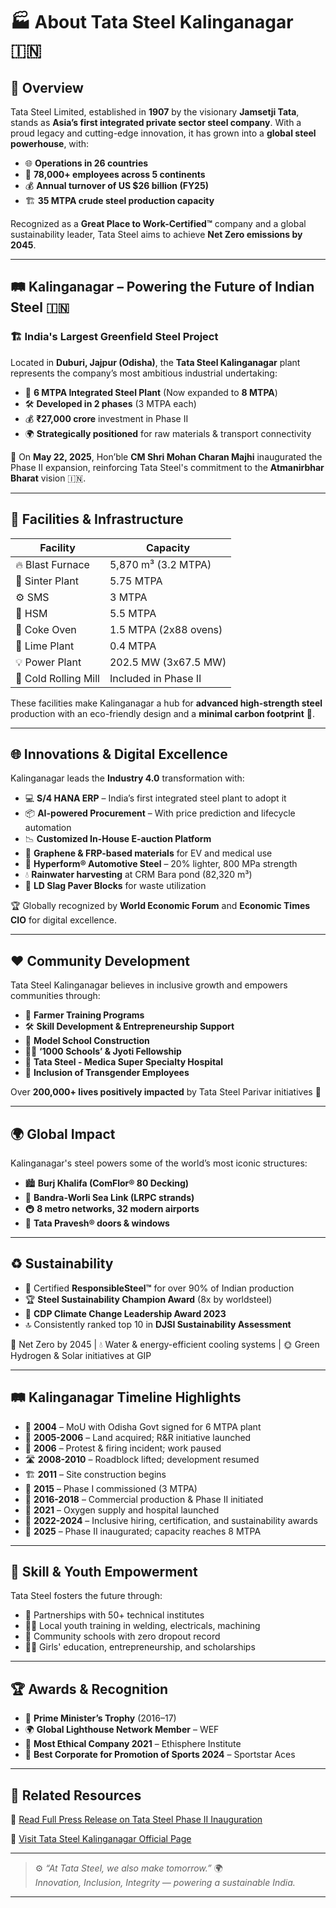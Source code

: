 # 🏭 About Tata Steel Kalinganagar 🇮🇳

## 🌟 Overview

Tata Steel Limited, established in **1907** by the visionary **Jamsetji Tata**, stands as **Asia’s first integrated private sector steel company**. With a proud legacy and cutting-edge innovation, it has grown into a **global steel powerhouse**, with:

- 🌐 **Operations in 26 countries**
- 💼 **78,000+ employees across 5 continents**
- 💰 **Annual turnover of US $26 billion (FY25)**
- 🏗️ **35 MTPA crude steel production capacity**

Recognized as a **Great Place to Work-Certified™** company and a global sustainability leader, Tata Steel aims to achieve **Net Zero emissions by 2045**.

---

## 🛤️ Kalinganagar – Powering the Future of Indian Steel 🇮🇳

### 🏗️ India's Largest Greenfield Steel Project

Located in **Duburi, Jajpur (Odisha)**, the **Tata Steel Kalinganagar** plant represents the company’s most ambitious industrial undertaking:

- 🧱 **6 MTPA Integrated Steel Plant** (Now expanded to **8 MTPA**)
- 🛠️ **Developed in 2 phases** (3 MTPA each)
- 💰 **₹27,000 crore** investment in Phase II
- 🌍 **Strategically positioned** for raw materials & transport connectivity

📅 On **May 22, 2025**, Hon’ble **CM Shri Mohan Charan Majhi** inaugurated the Phase II expansion, reinforcing Tata Steel's commitment to the **Atmanirbhar Bharat** vision 🇮🇳.

---

## 🧱 Facilities & Infrastructure

| Facility             | Capacity              |
| -------------------- | --------------------- |
| 🔥 Blast Furnace     | 5,870 m³ (3.2 MTPA)   |
| 🧪 Sinter Plant      | 5.75 MTPA             |
| ⚙️ SMS               | 3 MTPA                |
| 📏 HSM               | 5.5 MTPA              |
| 🧊 Coke Oven         | 1.5 MTPA (2x88 ovens) |
| 🧱 Lime Plant        | 0.4 MTPA              |
| 💡 Power Plant       | 202.5 MW (3x67.5 MW)  |
| 🧊 Cold Rolling Mill | Included in Phase II  |

These facilities make Kalinganagar a hub for **advanced high-strength steel** production with an eco-friendly design and a **minimal carbon footprint** 🌱.

---

## 🌐 Innovations & Digital Excellence

Kalinganagar leads the **Industry 4.0** transformation with:

- 💻 **S/4 HANA ERP** – India’s first integrated steel plant to adopt it
- 📦 **AI-powered Procurement** – With price prediction and lifecycle automation
- 📉 **Customized In-House E-auction Platform**
- 🧱 **Graphene & FRP-based materials** for EV and medical use
- 🚗 **Hyperform® Automotive Steel** – 20% lighter, 800 MPa strength
- 💧 **Rainwater harvesting** at CRM Bara pond (82,320 m³)
- 🔄 **LD Slag Paver Blocks** for waste utilization

🏆 Globally recognized by **World Economic Forum** and **Economic Times CIO** for digital excellence.

---

## ❤️ Community Development

Tata Steel Kalinganagar believes in inclusive growth and empowers communities through:

- 🌾 **Farmer Training Programs**
- 🛠️ **Skill Development & Entrepreneurship Support**
- 🏫 **Model School Construction**
- 🧑‍🎓 **‘1000 Schools’ & Jyoti Fellowship**
- 🏥 **Tata Steel - Medica Super Specialty Hospital**
- 🌈 **Inclusion of Transgender Employees**

Over **200,000+ lives positively impacted** by Tata Steel Parivar initiatives 🙌

---

## 🌍 Global Impact

Kalinganagar's steel powers some of the world’s most iconic structures:

- 🏙️ **Burj Khalifa (ComFlor® 80 Decking)**
- 🌉 **Bandra-Worli Sea Link (LRPC strands)**
- 🚇 **8 metro networks, 32 modern airports**
- 🚪 **Tata Pravesh® doors & windows**

---

## ♻️ Sustainability

- 🌿 Certified **ResponsibleSteel™** for over 90% of Indian production
- 🏆 **Steel Sustainability Champion Award** (8x by worldsteel)
- 🏅 **CDP Climate Change Leadership Award 2023**
- 🔝 Consistently ranked top 10 in **DJSI Sustainability Assessment**

💚 Net Zero by 2045 | 💧 Water & energy-efficient cooling systems | 🌞 Green Hydrogen & Solar initiatives at GIP

---

## 🛤️ Kalinganagar Timeline Highlights

- 📜 **2004** – MoU with Odisha Govt signed for 6 MTPA plant
- 🧱 **2005-2006** – Land acquired; R&R initiative launched
- 🛑 **2006** – Protest & firing incident; work paused
- 🛣️ **2008-2010** – Roadblock lifted; development resumed
- 🏗️ **2011** – Site construction begins
- 🚀 **2015** – Phase I commissioned (3 MTPA)
- 🔧 **2016-2018** – Commercial production & Phase II initiated
- 🏥 **2021** – Oxygen supply and hospital launched
- 💼 **2022-2024** – Inclusive hiring, certification, and sustainability awards
- 🏁 **2025** – Phase II inaugurated; capacity reaches 8 MTPA

---

## 🧠 Skill & Youth Empowerment

Tata Steel fosters the future through:

- 🤝 Partnerships with 50+ technical institutes
- 👨‍🏭 Local youth training in welding, electricals, machining
- 🏫 Community schools with zero dropout record
- 👩‍🎓 Girls' education, entrepreneurship, and scholarships

---

## 🏆 Awards & Recognition

- 🥇 **Prime Minister’s Trophy** (2016–17)
- 🌍 **Global Lighthouse Network Member** – WEF
- 🤝 **Most Ethical Company 2021** – Ethisphere Institute
- 🏅 **Best Corporate for Promotion of Sports 2024** – Sportstar Aces

---


## 🔗 Related Resources

📄 [Read Full Press Release on Tata Steel Phase II Inauguration](https://www.tatasteel.com/newsroom/press-releases/india/2025/tata-steel-inaugurates-phase-ii-expansion-of-kalinganagar-operations/)

📍 [Visit Tata Steel Kalinganagar Official Page](https://www.tatasteel.com)

---

> ⚙️ _“At Tata Steel, we also make tomorrow.”_ 🌍  
> _Innovation, Inclusion, Integrity — powering a sustainable India._

---
